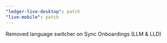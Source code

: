 ```yaml
---
"ledger-live-desktop": patch
"live-mobile": patch
---
```


Removed language switcher on Sync Onboardings (LLM & LLD)
